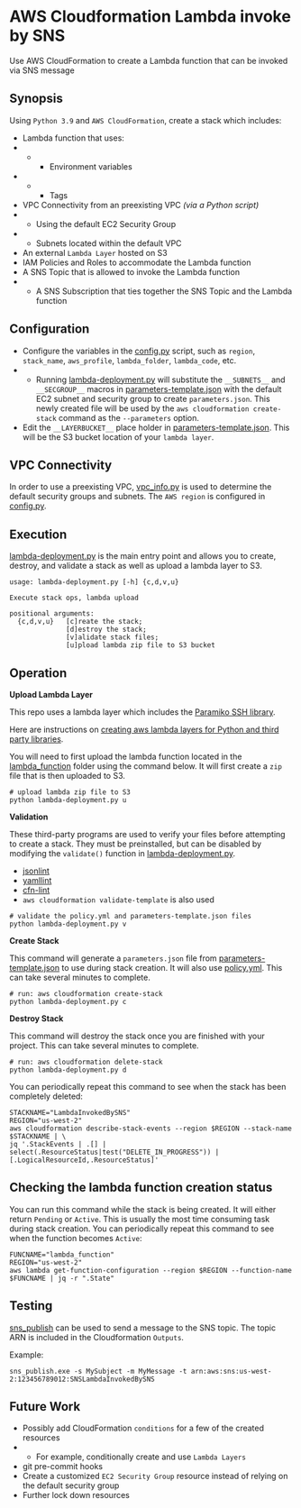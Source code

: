 # AWS Cloudformation Lambda invoke by SNS

Use AWS CloudFormation to create a Lambda function that can be invoked via SNS message

## Synopsis

Using `Python 3.9` and `AWS CloudFormation`, create a stack which includes:

* Lambda function that uses:
* * * Environment variables
* * * Tags
* VPC Connectivity from an preexisting VPC *(via a Python script)*
* * Using the default EC2 Security Group
* * Subnets located within the default VPC
* An external `Lambda Layer` hosted on S3
* IAM Policies and Roles to accommodate the Lambda function
* A SNS Topic that is allowed to invoke the Lambda function
* * A SNS Subscription that ties together the SNS Topic and the Lambda function

## Configuration

* Configure the variables in the [config.py](config.py) script, such as `region`, `stack_name`, `aws_profile`, `lambda_folder`, `lambda_code`, etc.
* * Running [lambda-deployment.py](lambda-deployment.py) will substitute the `__SUBNETS__` and `__SECGROUP__` macros in [parameters-template.json](parameters-template.json) with the default EC2 subnet and security group to create `parameters.json`.  This newly created file will be used by the `aws cloudformation create-stack` command as the `--parameters` option.
* Edit the `__LAYERBUCKET__` place holder in [parameters-template.json](parameters-template.json). This will be the S3 bucket location of your `lambda layer`.

## VPC Connectivity

In order to use a preexisting VPC, [vpc_info.py](vpc_info.py) is used to determine the default security groups and subnets.  The `AWS region` is configured in [config.py](config.py).

## Execution

[lambda-deployment.py](lambda-deployment.py) is the main entry point and allows you to create, destroy, and validate a stack as well as upload a lambda layer to S3.

```
usage: lambda-deployment.py [-h] {c,d,v,u}

Execute stack ops, lambda upload

positional arguments:
  {c,d,v,u}   [c]reate the stack; 
              [d]estroy the stack;
              [v]alidate stack files;
              [u]pload lambda zip file to S3 bucket
```

## Operation

**Upload Lambda Layer**

This repo uses a lambda layer which includes the [Paramiko SSH library](https://www.paramiko.org/). 

Here are instructions on [creating aws lambda layers for Python and third party libraries](lambda_layer/README.md).

You will need to first upload the lambda function located in the [lambda_function](lambda_function/) folder using the command below.
It will first create a `zip` file that is then uploaded to S3.

```shell
# upload lambda zip file to S3
python lambda-deployment.py u
```

**Validation**

These third-party programs are used to verify your files before attempting to create a stack.
They must be preinstalled, but can be disabled by modifying the `validate()` function in [lambda-deployment.py](lambda-deployment.py).
* [jsonlint](https://github.com/gosidekick/jsonlint)
* [yamllint](https://github.com/adrienverge/yamllint)
* [cfn-lint](https://github.com/aws-cloudformation/cfn-lint)
* `aws cloudformation validate-template` is also used

```shell
# validate the policy.yml and parameters-template.json files
python lambda-deployment.py v
```

**Create Stack**

This command will generate a `parameters.json` file from [parameters-template.json](parameters-template.json) to use during stack creation. 
It will also use [policy.yml](policy.yml). This can take several minutes to complete.

```shell
# run: aws cloudformation create-stack
python lambda-deployment.py c
```

**Destroy Stack**

This command will destroy the stack once you are finished with your project. This can take several minutes to complete.

```
# run: aws cloudformation delete-stack
python lambda-deployment.py d
```

You can periodically repeat this command to see when the stack has been completely deleted:

```shell
STACKNAME="LambdaInvokedBySNS"
REGION="us-west-2"
aws cloudformation describe-stack-events --region $REGION --stack-name $STACKNAME | \
jq '.StackEvents | .[] | select(.ResourceStatus|test("DELETE_IN_PROGRESS")) | [.LogicalResourceId,.ResourceStatus]'
```

## Checking the lambda function creation status

You can run this command while the stack is being created. It will either return `Pending` or `Active`.
This is usually the most time consuming task during stack creation.
You can periodically repeat this command to see when the function becomes `Active`:

```shell
FUNCNAME="lambda_function"
REGION="us-west-2"
aws lambda get-function-configuration --region $REGION --function-name $FUNCNAME | jq -r ".State"
```

## Testing

[sns_publish](https://github.com/jftuga/sns_publish) can be used to send a message to the SNS topic.
The topic ARN is included in the Cloudformation `Outputs`.

Example:
```shell
sns_publish.exe -s MySubject -m MyMessage -t arn:aws:sns:us-west-2:123456789012:SNSLambdaInvokedBySNS
```

## Future Work

* Possibly add CloudFormation `conditions` for a few of the created resources
* * For example, conditionally create and use `Lambda Layers`
* git pre-commit hooks
* Create a customized `EC2 Security Group` resource instead of relying on the default security group
* Further lock down resources
